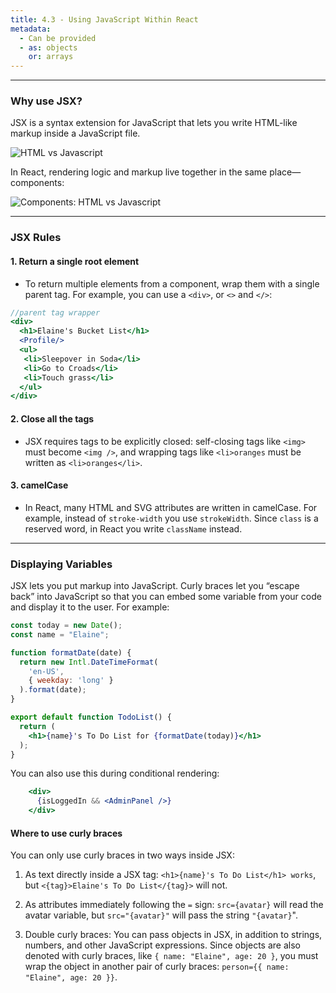 ```yaml
---
title: 4.3 - Using JavaScript Within React
metadata:
  - Can be provided
  - as: objects
    or: arrays
---
```


--- 
### Why use JSX?
JSX is a syntax extension for JavaScript that lets you write HTML-like markup inside a JavaScript file. 


![HTML vs Javascript](https://media.licdn.com/dms/image/D4D12AQHPDLjVD4sTsg/article-inline_image-shrink_1500_2232/0/1702361295679?e=1724284800&v=beta&t=NGDxOQkMb81nutPTZTMWTX_4uu_DJ1VLtEN2duImcZc)

In React, rendering logic and markup live together in the same place—components:

![Components: HTML vs Javascript](https://media.licdn.com/dms/image/D4D12AQE9GFkW-1_rOQ/article-inline_image-shrink_1500_2232/0/1702361727096?e=1724284800&v=beta&t=o43Wur1HtR7FvhzsWYsPMu9X7oVyaD3I6fXZUXMFmxw)

--- 

### JSX Rules
#### 1. Return a single root element
- To return multiple elements from a component, wrap them with a single parent tag.
For example, you can use a `<div>`, or `<>` and `</>`:
```jsx
//parent tag wrapper
<div> 
  <h1>Elaine's Bucket List</h1>
  <Profile/>
  <ul>
   <li>Sleepover in Soda</li>
   <li>Go to Croads</li>
   <li>Touch grass</li>
  </ul>
</div>
```

#### 2. Close all the tags 
- JSX requires tags to be explicitly closed: self-closing tags like `<img>` must become `<img />`, and wrapping tags like `<li>oranges` must be written as `<li>oranges</li>`.

#### 3. camelCase
-  In React, many HTML and SVG attributes are written in camelCase. For example, instead of `stroke-width` you use `strokeWidth`. Since `class` is a reserved word, in React you write `className` instead.


---

### Displaying Variables
JSX lets you put markup into JavaScript. Curly braces let you “escape back” into JavaScript so that you can embed some variable from your code and display it to the user. For example:

```jsx
const today = new Date();
const name = "Elaine";

function formatDate(date) {
  return new Intl.DateTimeFormat(
    'en-US',
    { weekday: 'long' }
  ).format(date);
}

export default function TodoList() {
  return (
    <h1>{name}'s To Do List for {formatDate(today)}</h1>
  );
}

```

You can also use this during conditional rendering:

```jsx
    <div>
      {isLoggedIn && <AdminPanel />}
    </div>
```

#### Where to use curly braces 
You can only use curly braces in two ways inside JSX:

1. As text directly inside a JSX tag: `<h1>{name}'s To Do List</h1> works`, but `<{tag}>Elaine's To Do List</{tag}>` will not.

2. As attributes immediately following the `=` sign: `src={avatar}` will read the avatar variable, but `src="{avatar}"` will pass the string `"{avatar}`".

3. Double curly braces: You can pass objects in JSX, in addition to strings, numbers, and other JavaScript expressions. Since objects are also denoted with curly braces, like `{ name: "Elaine", age: 20 }`, you must wrap the object in another pair of curly braces: `person={{ name: "Elaine", age: 20 }}`.
